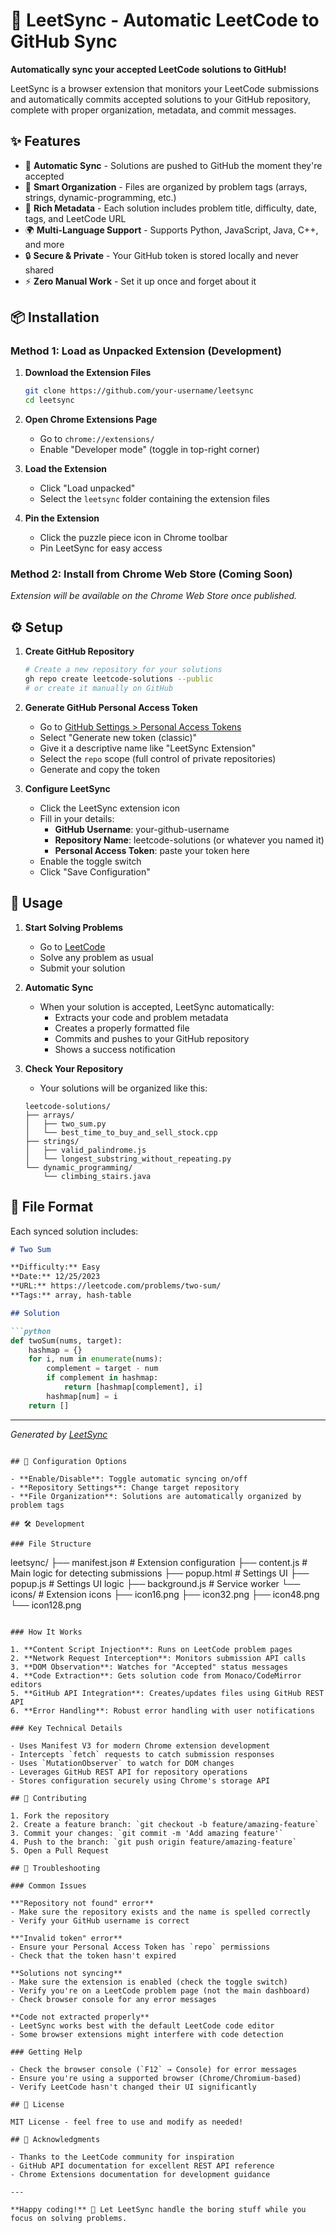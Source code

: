 # 🔧 LeetSync - Automatic LeetCode to GitHub Sync

**Automatically sync your accepted LeetCode solutions to GitHub!**

LeetSync is a browser extension that monitors your LeetCode submissions and automatically commits accepted solutions to your GitHub repository, complete with proper organization, metadata, and commit messages.

## ✨ Features

- 🚀 **Automatic Sync** - Solutions are pushed to GitHub the moment they're accepted
- 📁 **Smart Organization** - Files are organized by problem tags (arrays, strings, dynamic-programming, etc.)
- 📝 **Rich Metadata** - Each solution includes problem title, difficulty, date, tags, and LeetCode URL
- 🌍 **Multi-Language Support** - Supports Python, JavaScript, Java, C++, and more
- 🔒 **Secure & Private** - Your GitHub token is stored locally and never shared
- ⚡ **Zero Manual Work** - Set it up once and forget about it

## 📦 Installation

### Method 1: Load as Unpacked Extension (Development)

1. **Download the Extension Files**
   ```bash
   git clone https://github.com/your-username/leetsync
   cd leetsync
   ```

2. **Open Chrome Extensions Page**
   - Go to `chrome://extensions/`
   - Enable "Developer mode" (toggle in top-right corner)

3. **Load the Extension**
   - Click "Load unpacked"
   - Select the `leetsync` folder containing the extension files

4. **Pin the Extension**
   - Click the puzzle piece icon in Chrome toolbar
   - Pin LeetSync for easy access

### Method 2: Install from Chrome Web Store (Coming Soon)

*Extension will be available on the Chrome Web Store once published.*

## ⚙️ Setup

1. **Create GitHub Repository**
   ```bash
   # Create a new repository for your solutions
   gh repo create leetcode-solutions --public
   # or create it manually on GitHub
   ```

2. **Generate GitHub Personal Access Token**
   - Go to [GitHub Settings > Personal Access Tokens](https://github.com/settings/tokens/new)
   - Select "Generate new token (classic)"
   - Give it a descriptive name like "LeetSync Extension"
   - Select the `repo` scope (full control of private repositories)
   - Generate and copy the token

3. **Configure LeetSync**
   - Click the LeetSync extension icon
   - Fill in your details:
     - **GitHub Username**: your-github-username
     - **Repository Name**: leetcode-solutions (or whatever you named it)
     - **Personal Access Token**: paste your token here
   - Enable the toggle switch
   - Click "Save Configuration"

## 🎯 Usage

1. **Start Solving Problems**
   - Go to [LeetCode](https://leetcode.com/problems/)
   - Solve any problem as usual
   - Submit your solution

2. **Automatic Sync**
   - When your solution is accepted, LeetSync automatically:
     - Extracts your code and problem metadata
     - Creates a properly formatted file
     - Commits and pushes to your GitHub repository
     - Shows a success notification

3. **Check Your Repository**
   - Your solutions will be organized like this:
   ```
   leetcode-solutions/
   ├── arrays/
   │   ├── two_sum.py
   │   └── best_time_to_buy_and_sell_stock.cpp
   ├── strings/
   │   ├── valid_palindrome.js
   │   └── longest_substring_without_repeating.py
   └── dynamic_programming/
       └── climbing_stairs.java
   ```

## 📄 File Format

Each synced solution includes:

```markdown
# Two Sum

**Difficulty:** Easy
**Date:** 12/25/2023
**URL:** https://leetcode.com/problems/two-sum/
**Tags:** array, hash-table

## Solution

```python
def twoSum(nums, target):
    hashmap = {}
    for i, num in enumerate(nums):
        complement = target - num
        if complement in hashmap:
            return [hashmap[complement], i]
        hashmap[num] = i
    return []
```

---
*Generated by [LeetSync](https://github.com/your-repo/leetsync)*
```

## 🔧 Configuration Options

- **Enable/Disable**: Toggle automatic syncing on/off
- **Repository Settings**: Change target repository
- **File Organization**: Solutions are automatically organized by problem tags

## 🛠️ Development

### File Structure
```
leetsync/
├── manifest.json          # Extension configuration
├── content.js             # Main logic for detecting submissions
├── popup.html             # Settings UI
├── popup.js               # Settings UI logic
├── background.js          # Service worker
└── icons/                 # Extension icons
    ├── icon16.png
    ├── icon32.png
    ├── icon48.png
    └── icon128.png
```

### How It Works

1. **Content Script Injection**: Runs on LeetCode problem pages
2. **Network Request Interception**: Monitors submission API calls
3. **DOM Observation**: Watches for "Accepted" status messages  
4. **Code Extraction**: Gets solution code from Monaco/CodeMirror editors
5. **GitHub API Integration**: Creates/updates files using GitHub REST API
6. **Error Handling**: Robust error handling with user notifications

### Key Technical Details

- Uses Manifest V3 for modern Chrome extension development
- Intercepts `fetch` requests to catch submission responses
- Uses `MutationObserver` to watch for DOM changes
- Leverages GitHub REST API for repository operations
- Stores configuration securely using Chrome's storage API

## 🤝 Contributing

1. Fork the repository
2. Create a feature branch: `git checkout -b feature/amazing-feature`
3. Commit your changes: `git commit -m 'Add amazing feature'`
4. Push to the branch: `git push origin feature/amazing-feature`
5. Open a Pull Request

## 🐛 Troubleshooting

### Common Issues

**"Repository not found" error**
- Make sure the repository exists and the name is spelled correctly
- Verify your GitHub username is correct

**"Invalid token" error**  
- Ensure your Personal Access Token has `repo` permissions
- Check that the token hasn't expired

**Solutions not syncing**
- Make sure the extension is enabled (check the toggle switch)
- Verify you're on a LeetCode problem page (not the main dashboard)
- Check browser console for any error messages

**Code not extracted properly**
- LeetSync works best with the default LeetCode code editor
- Some browser extensions might interfere with code detection

### Getting Help

- Check the browser console (`F12` → Console) for error messages
- Ensure you're using a supported browser (Chrome/Chromium-based)
- Verify LeetCode hasn't changed their UI significantly

## 📜 License

MIT License - feel free to use and modify as needed!

## 🎉 Acknowledgments

- Thanks to the LeetCode community for inspiration
- GitHub API documentation for excellent REST API reference
- Chrome Extensions documentation for development guidance

---

**Happy coding!** 🚀 Let LeetSync handle the boring stuff while you focus on solving problems.